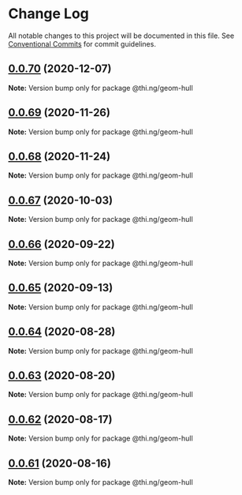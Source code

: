# Change Log

All notable changes to this project will be documented in this file.
See [Conventional Commits](https://conventionalcommits.org) for commit guidelines.

## [0.0.70](https://github.com/thi-ng/umbrella/compare/@thi.ng/geom-hull@0.0.69...@thi.ng/geom-hull@0.0.70) (2020-12-07)

**Note:** Version bump only for package @thi.ng/geom-hull





## [0.0.69](https://github.com/thi-ng/umbrella/compare/@thi.ng/geom-hull@0.0.68...@thi.ng/geom-hull@0.0.69) (2020-11-26)

**Note:** Version bump only for package @thi.ng/geom-hull





## [0.0.68](https://github.com/thi-ng/umbrella/compare/@thi.ng/geom-hull@0.0.67...@thi.ng/geom-hull@0.0.68) (2020-11-24)

**Note:** Version bump only for package @thi.ng/geom-hull





## [0.0.67](https://github.com/thi-ng/umbrella/compare/@thi.ng/geom-hull@0.0.66...@thi.ng/geom-hull@0.0.67) (2020-10-03)

**Note:** Version bump only for package @thi.ng/geom-hull





## [0.0.66](https://github.com/thi-ng/umbrella/compare/@thi.ng/geom-hull@0.0.65...@thi.ng/geom-hull@0.0.66) (2020-09-22)

**Note:** Version bump only for package @thi.ng/geom-hull





## [0.0.65](https://github.com/thi-ng/umbrella/compare/@thi.ng/geom-hull@0.0.64...@thi.ng/geom-hull@0.0.65) (2020-09-13)

**Note:** Version bump only for package @thi.ng/geom-hull





## [0.0.64](https://github.com/thi-ng/umbrella/compare/@thi.ng/geom-hull@0.0.63...@thi.ng/geom-hull@0.0.64) (2020-08-28)

**Note:** Version bump only for package @thi.ng/geom-hull





## [0.0.63](https://github.com/thi-ng/umbrella/compare/@thi.ng/geom-hull@0.0.62...@thi.ng/geom-hull@0.0.63) (2020-08-20)

**Note:** Version bump only for package @thi.ng/geom-hull





## [0.0.62](https://github.com/thi-ng/umbrella/compare/@thi.ng/geom-hull@0.0.61...@thi.ng/geom-hull@0.0.62) (2020-08-17)

**Note:** Version bump only for package @thi.ng/geom-hull





## [0.0.61](https://github.com/thi-ng/umbrella/compare/@thi.ng/geom-hull@0.0.60...@thi.ng/geom-hull@0.0.61) (2020-08-16)

**Note:** Version bump only for package @thi.ng/geom-hull
